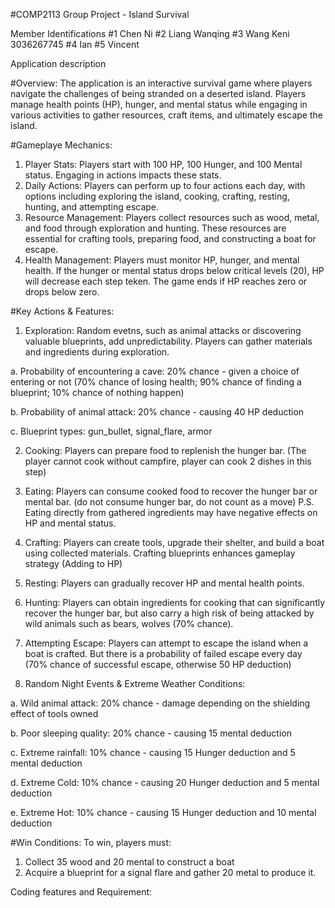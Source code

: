 #COMP2113 Group Project - Island Survival

Member Identifications
#1 Chen Ni
#2 Liang Wanqing
#3 Wang Keni 3036267745
#4 Ian
#5 Vincent

Application description

#Overview: The application is an interactive survival game where players navigate the challenges of being stranded on a deserted island. Players manage health points (HP), hunger, and mental status while engaging in various activities to gather resources, craft items, and ultimately escape the island.

#Gameplaye Mechanics:
  1. Player Stats: Players start with 100 HP, 100 Hunger, and 100 Mental status. Engaging in actions impacts these stats.
  2. Daily Actions: Players can perform up to four actions each day, with options including exploring the island, cooking, crafting, resting, hunting, and attempting escape.
  3. Resource Management: Players collect resources such as wood, metal, and food through exploration and hunting. These resources are essential for crafting tools, preparing food, and constructing a boat for escape.
  4. Health Management: Players must monitor HP, hunger, and mental health. If the hunger or mental status drops below critical levels (20), HP will decrease each step teken. The game ends if HP reaches zero or drops below zero.

#Key Actions & Features:
  1. Exploration: Random evetns, such as animal attacks or discovering valuable blueprints, add unpredictability. Players can gather materials and ingredients during exploration.

a. Probability of encountering a cave: 20% chance - given a choice of entering or not (70% chance of losing health; 90% chance of finding a blueprint; 10% chance of nothing happen)

b. Probability of animal attack: 20% chance - causing 40 HP deduction

c. Blueprint types: gun_bullet, signal_flare, armor

  2. Cooking: Players can prepare food to replenish the hunger bar. (The player cannot cook without campfire, player can cook 2 dishes in this step)

  3. Eating:  Players can consume cooked food to recover the hunger bar or mental bar. (do not consume hunger bar, do not count as a move) P.S. Eating directly from gathered ingredients may have negative effects on HP and mental status.

  4. Crafting: Players can create tools, upgrade their shelter, and build a boat using collected materials. Crafting blueprints enhances gameplay strategy (Adding to HP)

  5. Resting: Players can gradually recover HP and mental health points.

  6. Hunting: Players can obtain ingredients for cooking that can significantly recover the hunger bar, but also carry a high risk of being attacked by wild animals such as bears, wolves (70% chance).

  7. Attempting Escape: Players can attempt to escape the island when a boat is crafted. But there is a probability of failed escape every day (70% chance of successful escape, otherwise 50 HP deduction)

  8. Random Night Events & Extreme Weather Conditions:

a. Wild animal attack: 20% chance - damage depending on the shielding effect of tools owned

b. Poor sleeping quality: 20% chance - causing 15 mental deduction

c. Extreme rainfall: 10% chance - causing 15 Hunger deduction and 5 mental deduction

d. Extreme Cold: 10% chance - causing 20 Hunger deduction and 5 mental deduction

e. Extreme Hot: 10% chance - causing 15 Hunger deduction and 10 mental deduction

#Win Conditions:
  To win, players must:
  1. Collect 35 wood and 20 mental to construct a boat
  2. Acquire a blueprint for a signal flare and gather 20 metal to produce it.

Coding features and Requirement:

